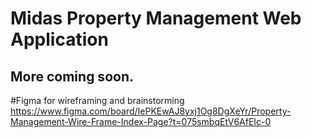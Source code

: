 # Midas Property Management Web Application

## More coming soon.

#Figma for wireframing and brainstorming
https://www.figma.com/board/IePKEwAJ8yxj1Og8DgXeYr/Property-Management-Wire-Frame-Index-Page?t=075smbqEtV6AfEIc-0

